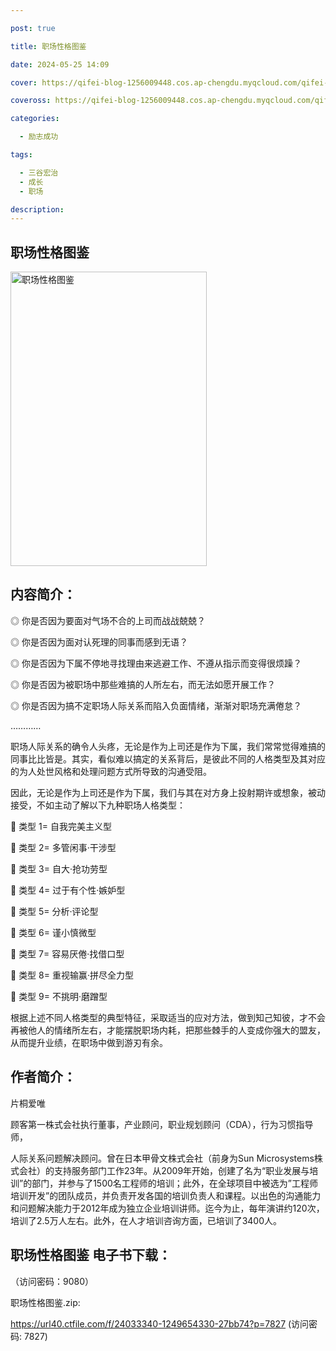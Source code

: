 ```yaml
---

post: true

title: 职场性格图鉴

date: 2024-05-25 14:09

cover: https://qifei-blog-1256009448.cos.ap-chengdu.myqcloud.com/qifei-blog/65fad14a9f345e8d0334147a.jpg

coveross: https://qifei-blog-1256009448.cos.ap-chengdu.myqcloud.com/qifei-blog/65fad14a9f345e8d0334147a.jpg

categories:

  - 励志成功

tags:

  - 三谷宏治
  - 成长
  - 职场

description:
---
```


##  职场性格图鉴

<img alt="职场性格图鉴 " class="aligncenter loading" data-was-processed="true" decoding="async" fetchpriority="high" height="471" src="https://qifei-blog-1256009448.cos.ap-chengdu.myqcloud.com/qifei-blog/65fad14a9f345e8d0334147a.jpg " style="cursor: zoom-in;" width="314"/>

## 内容简介：

◎ 你是否因为要面对气场不合的上司而战战兢兢？

◎ 你是否因为面对认死理的同事而感到无语？

◎ 你是否因为下属不停地寻找理由来逃避工作、不遵从指示而变得很烦躁？

◎ 你是否因为被职场中那些难搞的人所左右，而无法如愿开展工作？

◎ 你是否因为搞不定职场人际关系而陷入负面情绪，渐渐对职场充满倦怠？

…………

职场人际关系的确令人头疼，无论是作为上司还是作为下属，我们常常觉得难搞的同事比比皆是。其实，看似难以搞定的关系背后，是彼此不同的人格类型及其对应的为人处世风格和处理问题方式所导致的沟通受阻。

因此，无论是作为上司还是作为下属，我们与其在对方身上投射期许或想象，被动接受，不如主动了解以下九种职场人格类型：

 类型 1= 自我完美主义型

 类型 2= 多管闲事·干涉型

 类型 3= 自大·抢功劳型

 类型 4= 过于有个性·嫉妒型

 类型 5= 分析·评论型

 类型 6= 谨小慎微型

 类型 7= 容易厌倦·找借口型

 类型 8= 重视输赢·拼尽全力型

 类型 9= 不挑明·磨蹭型

根据上述不同人格类型的典型特征，采取适当的应对方法，做到知己知彼，才不会再被他人的情绪所左右，才能摆脱职场内耗，把那些棘手的人变成你强大的盟友，从而提升业绩，在职场中做到游刃有余。

## 作者简介：

片桐爱唯

顾客第一株式会社执行董事，产业顾问，职业规划顾问（CDA），行为习惯指导师，

人际关系问题解决顾问。曾在日本甲骨文株式会社（前身为Sun Microsystems株式会社）的支持服务部门工作23年。从2009年开始，创建了名为“职业发展与培训”的部门，并参与了1500名工程师的培训；此外，在全球项目中被选为”工程师培训开发”的团队成员，并负责开发各国的培训负责人和课程。以出色的沟通能力和问题解决能力于2012年成为独立企业培训讲师。迄今为止，每年演讲约120次，培训了2.5万人左右。此外，在人才培训咨询方面，已培训了3400人。

## 职场性格图鉴 电子书下载：

 （访问密码：9080）

职场性格图鉴.zip: 

https://url40.ctfile.com/f/24033340-1249654330-27bb74?p=7827 (访问密码: 7827)
